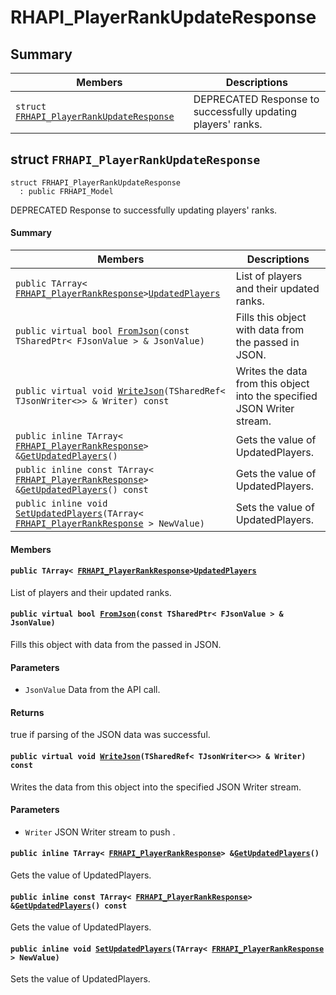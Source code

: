 # RHAPI_PlayerRankUpdateResponse <a id="group__RHAPI__PlayerRankUpdateResponse"></a>

## Summary

 Members                        | Descriptions                                
--------------------------------|---------------------------------------------
`struct `[`FRHAPI_PlayerRankUpdateResponse`](#structFRHAPI__PlayerRankUpdateResponse) | DEPRECATED Response to successfully updating players&#39; ranks.

## struct `FRHAPI_PlayerRankUpdateResponse` <a id="structFRHAPI__PlayerRankUpdateResponse"></a>

```
struct FRHAPI_PlayerRankUpdateResponse
  : public FRHAPI_Model
```

DEPRECATED Response to successfully updating players&#39; ranks.

#### Summary

 Members                        | Descriptions                                
--------------------------------|---------------------------------------------
`public TArray< `[`FRHAPI_PlayerRankResponse`](RHAPI_PlayerRankResponse.md#structFRHAPI__PlayerRankResponse)` > `[`UpdatedPlayers`](#structFRHAPI__PlayerRankUpdateResponse_1a7f6d7817320d4a24ba83cdbdb5f5acaf) | List of players and their updated ranks.
`public virtual bool `[`FromJson`](#structFRHAPI__PlayerRankUpdateResponse_1a8c70e27184c2ed95c1687f0070de3a41)`(const TSharedPtr< FJsonValue > & JsonValue)` | Fills this object with data from the passed in JSON.
`public virtual void `[`WriteJson`](#structFRHAPI__PlayerRankUpdateResponse_1a47da0774dd217832f7b5ab5f20e70803)`(TSharedRef< TJsonWriter<>> & Writer) const` | Writes the data from this object into the specified JSON Writer stream.
`public inline TArray< `[`FRHAPI_PlayerRankResponse`](RHAPI_PlayerRankResponse.md#structFRHAPI__PlayerRankResponse)` > & `[`GetUpdatedPlayers`](#structFRHAPI__PlayerRankUpdateResponse_1ac7213500ce83733148a448a808771080)`()` | Gets the value of UpdatedPlayers.
`public inline const TArray< `[`FRHAPI_PlayerRankResponse`](RHAPI_PlayerRankResponse.md#structFRHAPI__PlayerRankResponse)` > & `[`GetUpdatedPlayers`](#structFRHAPI__PlayerRankUpdateResponse_1a67c1363557897ce067efec035674b8c5)`() const` | Gets the value of UpdatedPlayers.
`public inline void `[`SetUpdatedPlayers`](#structFRHAPI__PlayerRankUpdateResponse_1a5199179dc905b15110e2e2ae0cda32a2)`(TArray< `[`FRHAPI_PlayerRankResponse`](RHAPI_PlayerRankResponse.md#structFRHAPI__PlayerRankResponse)` > NewValue)` | Sets the value of UpdatedPlayers.

#### Members

#### `public TArray< `[`FRHAPI_PlayerRankResponse`](RHAPI_PlayerRankResponse.md#structFRHAPI__PlayerRankResponse)` > `[`UpdatedPlayers`](#structFRHAPI__PlayerRankUpdateResponse_1a7f6d7817320d4a24ba83cdbdb5f5acaf) <a id="structFRHAPI__PlayerRankUpdateResponse_1a7f6d7817320d4a24ba83cdbdb5f5acaf"></a>

List of players and their updated ranks.

#### `public virtual bool `[`FromJson`](#structFRHAPI__PlayerRankUpdateResponse_1a8c70e27184c2ed95c1687f0070de3a41)`(const TSharedPtr< FJsonValue > & JsonValue)` <a id="structFRHAPI__PlayerRankUpdateResponse_1a8c70e27184c2ed95c1687f0070de3a41"></a>

Fills this object with data from the passed in JSON.

#### Parameters
* `JsonValue` Data from the API call.

#### Returns
true if parsing of the JSON data was successful.

#### `public virtual void `[`WriteJson`](#structFRHAPI__PlayerRankUpdateResponse_1a47da0774dd217832f7b5ab5f20e70803)`(TSharedRef< TJsonWriter<>> & Writer) const` <a id="structFRHAPI__PlayerRankUpdateResponse_1a47da0774dd217832f7b5ab5f20e70803"></a>

Writes the data from this object into the specified JSON Writer stream.

#### Parameters
* `Writer` JSON Writer stream to push .

#### `public inline TArray< `[`FRHAPI_PlayerRankResponse`](RHAPI_PlayerRankResponse.md#structFRHAPI__PlayerRankResponse)` > & `[`GetUpdatedPlayers`](#structFRHAPI__PlayerRankUpdateResponse_1ac7213500ce83733148a448a808771080)`()` <a id="structFRHAPI__PlayerRankUpdateResponse_1ac7213500ce83733148a448a808771080"></a>

Gets the value of UpdatedPlayers.

#### `public inline const TArray< `[`FRHAPI_PlayerRankResponse`](RHAPI_PlayerRankResponse.md#structFRHAPI__PlayerRankResponse)` > & `[`GetUpdatedPlayers`](#structFRHAPI__PlayerRankUpdateResponse_1a67c1363557897ce067efec035674b8c5)`() const` <a id="structFRHAPI__PlayerRankUpdateResponse_1a67c1363557897ce067efec035674b8c5"></a>

Gets the value of UpdatedPlayers.

#### `public inline void `[`SetUpdatedPlayers`](#structFRHAPI__PlayerRankUpdateResponse_1a5199179dc905b15110e2e2ae0cda32a2)`(TArray< `[`FRHAPI_PlayerRankResponse`](RHAPI_PlayerRankResponse.md#structFRHAPI__PlayerRankResponse)` > NewValue)` <a id="structFRHAPI__PlayerRankUpdateResponse_1a5199179dc905b15110e2e2ae0cda32a2"></a>

Sets the value of UpdatedPlayers.


